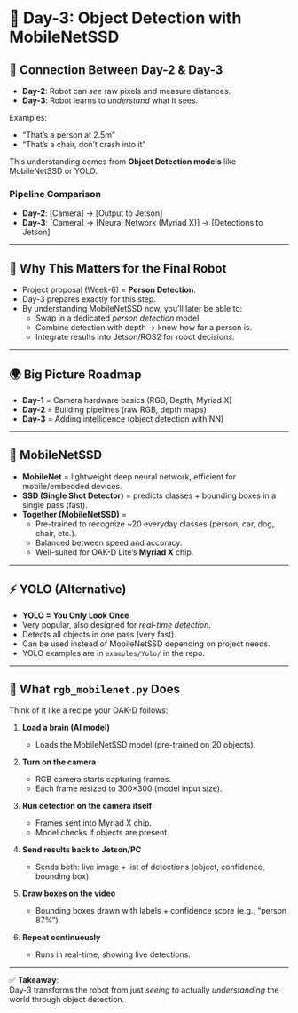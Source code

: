 # 📅 Day-3: Object Detection with MobileNetSSD

## 🔗 Connection Between Day-2 & Day-3
- **Day-2**: Robot can *see* raw pixels and measure distances.
- **Day-3**: Robot learns to *understand* what it sees.

Examples:
- “That’s a person at 2.5m”
- “That’s a chair, don’t crash into it”

This understanding comes from **Object Detection models** like MobileNetSSD or YOLO.

### Pipeline Comparison
- **Day-2**: [Camera] → [Output to Jetson]
- **Day-3**: [Camera] → [Neural Network (Myriad X)] → [Detections to Jetson]

---

## 🚀 Why This Matters for the Final Robot
- Project proposal (Week-6) = **Person Detection**.  
- Day-3 prepares exactly for this step.  
- By understanding MobileNetSSD now, you’ll later be able to:
  - Swap in a dedicated *person detection* model.
  - Combine detection with depth → know how far a person is.
  - Integrate results into Jetson/ROS2 for robot decisions.

---

## 🌍 Big Picture Roadmap
- **Day-1** = Camera hardware basics (RGB, Depth, Myriad X)  
- **Day-2** = Building pipelines (raw RGB, depth maps)  
- **Day-3** = Adding intelligence (object detection with NN)  

---

## 🧠 MobileNetSSD
- **MobileNet** = lightweight deep neural network, efficient for mobile/embedded devices.  
- **SSD (Single Shot Detector)** = predicts classes + bounding boxes in a single pass (fast).  
- **Together (MobileNetSSD)** =  
  - Pre-trained to recognize ~20 everyday classes (person, car, dog, chair, etc.).  
  - Balanced between speed and accuracy.  
  - Well-suited for OAK-D Lite’s **Myriad X** chip.

---

## ⚡ YOLO (Alternative)
- **YOLO = You Only Look Once**  
- Very popular, also designed for *real-time detection*.  
- Detects all objects in one pass (very fast).  
- Can be used instead of MobileNetSSD depending on project needs.  
- YOLO examples are in `examples/Yolo/` in the repo.

---

## 🤖 What `rgb_mobilenet.py` Does
Think of it like a recipe your OAK-D follows:

1. **Load a brain (AI model)**  
   - Loads the MobileNetSSD model (pre-trained on 20 objects).  

2. **Turn on the camera**  
   - RGB camera starts capturing frames.  
   - Each frame resized to 300×300 (model input size).  

3. **Run detection on the camera itself**  
   - Frames sent into Myriad X chip.  
   - Model checks if objects are present.  

4. **Send results back to Jetson/PC**  
   - Sends both: live image + list of detections (object, confidence, bounding box).  

5. **Draw boxes on the video**  
   - Bounding boxes drawn with labels + confidence score (e.g., “person 87%”).  

6. **Repeat continuously**  
   - Runs in real-time, showing live detections.  

---

✅ **Takeaway**:  
Day-3 transforms the robot from just *seeing* to actually *understanding* the world through object detection.  
